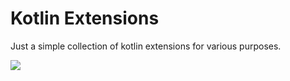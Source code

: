 # Kotlin Extensions

Just a simple collection of kotlin extensions for various purposes.

[![](https://jitpack.io/v/MCeley/kotlin-extensions.svg)](https://jitpack.io/#MCeley/kotlin-extensions)